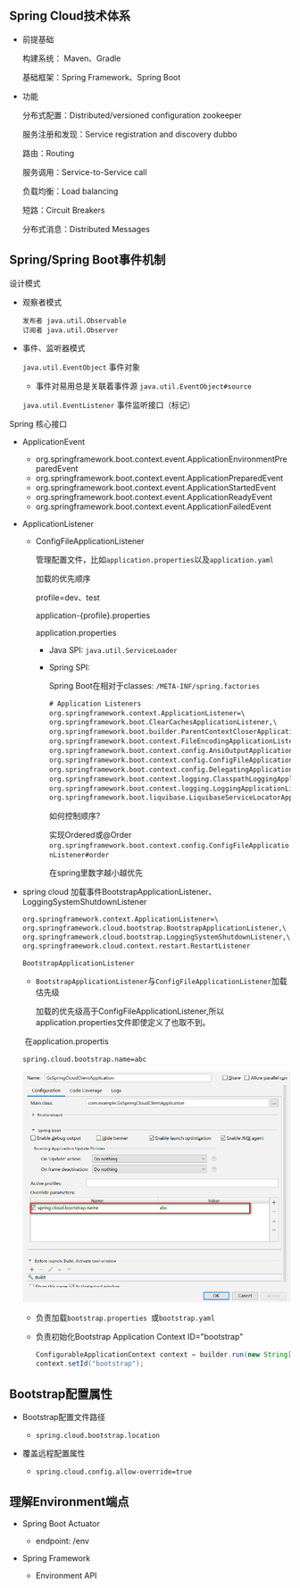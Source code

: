 ## Spring Cloud技术体系

* 前提基础

  构建系统： Maven、Gradle

  基础框架：Spring Framework、Spring Boot

* 功能

  分布式配置：Distributed/versioned configuration   zookeeper

  服务注册和发现：Service registration and discovery  dubbo

  路由：Routing

  服务调用：Service-to-Service call

  负载均衡：Load balancing

  短路：Circuit Breakers

  分布式消息：Distributed Messages

  

## Spring/Spring Boot事件机制

设计模式

- 观察者模式

  ```
  发布者 java.util.Observable
  订阅者 java.util.Observer 
  ```

- 事件、监听器模式

  `java.util.EventObject` 事件对象

  - 事件对易用总是关联着事件源 `java.util.EventObject#source`

  `java.util.EventListener` 事件监听接口（标记）

Spring 核心接口

- ApplicationEvent
  * org.springframework.boot.context.event.ApplicationEnvironmentPreparedEvent
  * org.springframework.boot.context.event.ApplicationPreparedEvent
  * org.springframework.boot.context.event.ApplicationStartedEvent
  * org.springframework.boot.context.event.ApplicationReadyEvent
  * org.springframework.boot.context.event.ApplicationFailedEvent

- ApplicationListener

  - ConfigFileApplicationListener

    管理配置文件，比如`application.properties`以及`application.yaml`

    加载的优先顺序

    profile=dev、test

    application-{profile}.properties

    application.properties

    * Java SPI:  `java.util.ServiceLoader`

    * Spring SPI:

      Spring Boot在相对于classes:  `/META-INF/spring.factories`

      ```xml
      # Application Listeners
      org.springframework.context.ApplicationListener=\
      org.springframework.boot.ClearCachesApplicationListener,\
      org.springframework.boot.builder.ParentContextCloserApplicationListener,\
      org.springframework.boot.context.FileEncodingApplicationListener,\
      org.springframework.boot.context.config.AnsiOutputApplicationListener,\
      org.springframework.boot.context.config.ConfigFileApplicationListener,\
      org.springframework.boot.context.config.DelegatingApplicationListener,\
      org.springframework.boot.context.logging.ClasspathLoggingApplicationListener,\
      org.springframework.boot.context.logging.LoggingApplicationListener,\
      org.springframework.boot.liquibase.LiquibaseServiceLocatorApplicationListener
      ```

      如何控制顺序?

      实现Ordered或@Order `org.springframework.boot.context.config.ConfigFileApplicationListener#order`

      在spring里数字越小越优先

* spring cloud 加载事件BootstrapApplicationListener、LoggingSystemShutdownListener

  ```
  org.springframework.context.ApplicationListener=\
  org.springframework.cloud.bootstrap.BootstrapApplicationListener,\
  org.springframework.cloud.bootstrap.LoggingSystemShutdownListener,\
  org.springframework.cloud.context.restart.RestartListener
  ```

  `BootstrapApplicationListener`

  * `BootstrapApplicationListener`与`ConfigFileApplicationListener`加载估先级

    加载的优先级高于ConfigFileApplicationListener,所以application.properties文件即使定义了也取不到。

  ​       在application.propertis

  ```xml 
  spring.cloud.bootstrap.name=abc
  ```

  ![1560730270944](..\springboot\img\config_bootstrap_name.png)

  

  

  * 负责加载`bootstrap.properties `或`bootstrap.yaml`

  * 负责初始化Bootstrap Application Context ID="bootstrap"

    ```java
    ConfigurableApplicationContext context = builder.run(new String[0]);
    context.setId("bootstrap");
    ```



## Bootstrap配置属性

* Bootstrap配置文件路径

  - ```properties
    spring.cloud.bootstrap.location
    ```

* 覆盖远程配置属性

  * ```properties
    spring.cloud.config.allow-override=true
    ```



## 理解Environment端点

* Spring Boot Actuator

  - endpoint: /env

* Spring Framework

  * Environment API

